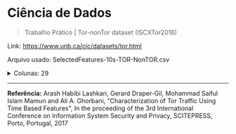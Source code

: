 # Ciência de Dados
> Trabalho Prático | Tor-nonTor dataset (ISCXTor2016)

Link: https://www.unb.ca/cic/datasets/tor.html

Arquivo usado: SelectedFeatures-10s-TOR-NonTOR.csv

<details><summary>Colunas: 29</summary>

- Source IP
- Source Port
- Destination IP
- Destination Port
- Protocol
- Flow Duration
- Flow Bytes/s
- Flow Packets/s
- Flow IAT Mean
- Flow IAT Std
- Flow IAT Max
- Flow IAT Min
- Fwd IAT Mean
- Fwd IAT Std
- Fwd IAT Max
- Fwd IAT Min
- Bwd IAT Mean
- Bwd IAT Std
- Bwd IAT Max
- Bwd IAT Min
- Active Mean
- Active Std
- Active Max
- Active Min
- Idle Mean
- Idle Std
- Idle Max
- Idle Min
- label

Legendas:
- Flow IAT: Flow Inter Arrival Time, the time between two packets sent in either direction
- Fwd IAT: Forward Inter Arrival Time, the time between two packets sent forward direction
- Bwd IAT: Backward Inter Arrival Time, the time bettween two packets sent backwards
- Active: The amount of time time a flow was active before going idle
- Idle: The amount of time time a flow was idle before becoming active
</details>

---

**Referência:** Arash Habibi Lashkari, Gerard Draper-Gil, Mohammad Saiful Islam Mamun and Ali A. Ghorbani, "Characterization of Tor Traffic Using Time Based Features", In the proceeding of the 3rd International Conference on Information System Security and Privacy, SCITEPRESS, Porto, Portugal, 2017
